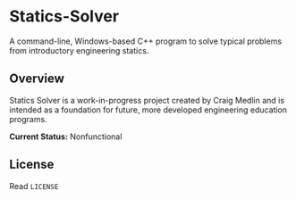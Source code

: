 # Statics-Solver
A command-line, Windows-based C++ program to solve typical problems from introductory engineering statics.

## Overview
Statics Solver is a work-in-progress project created by Craig Medlin and is intended as a foundation for future, more developed engineering education programs.

**Current Status:** Nonfunctional

## License
Read `LICENSE`
